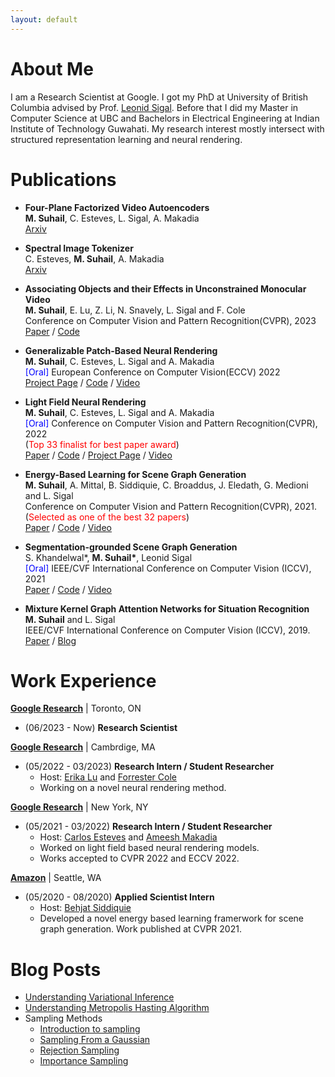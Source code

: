 ```yaml
---
layout: default
---
```

# About Me

I am a Research Scientist at Google. I got my PhD at University of British Columbia advised by Prof. [Leonid Sigal](https://www.cs.ubc.ca/~lsigal/). Before that I did my Master in Computer Science at UBC and Bachelors in Electrical Engineering at Indian Institute of Technology Guwahati. My research interest mostly intersect with structured representation learning and neural rendering.

# Publications
* **Four-Plane Factorized Video Autoencoders** \
  __M. Suhail__, C. Esteves, L. Sigal, A. Makadia \
  [Arxiv](https://arxiv.org/abs/2412.04452)
  
* **Spectral Image Tokenizer** \
  C. Esteves, __M. Suhail__, A. Makadia \
  [Arxiv](https://arxiv.org/abs/2412.09607)
  
* **Associating Objects and their Effects in Unconstrained Monocular Video** \
  __M. Suhail__,  E. Lu, Z. Li, N. Snavely, L. Sigal and F. Cole \
  Conference on Computer Vision and Pattern Recognition(CVPR), 2023 \
  [Paper](https://openaccess.thecvf.com/content/CVPR2023/papers/Suhail_Omnimatte3D_Associating_Objects_and_Their_Effects_in_Unconstrained_Monocular_Video_CVPR_2023_paper.pdf) / [Code](https://github.com/google-research/google-research/tree/master/omnimatte3D)

* **Generalizable Patch-Based Neural Rendering** \
  __M. Suhail__, C. Esteves, L. Sigal and A. Makadia\
  <span style="color:blue">[Oral]</span> European Conference on Computer Vision(ECCV) 2022 \
  [Project Page](https://mohammedsuhail.net/gen_patch_neural_rendering/) / [Code](https://github.com/google-research/google-research/tree/master/gen_patch_neural_rendering) / [Video](https://www.youtube.com/watch?v=mPtpABb3yQo)
 
* **Light Field Neural Rendering** \
  __M. Suhail__, C. Esteves, L. Sigal and A. Makadia\
  <span style="color:blue">[Oral]</span> Conference on Computer Vision and Pattern Recognition(CVPR), 2022 \
  (<span style="color:red">Top 33 finalist for best paper award</span>) \
  [Paper](https://arxiv.org/pdf/2112.09687.pdf) / [Code](https://github.com/google-research/google-research/tree/master/light_field_neural_rendering) / [Project Page](https://light-field-neural-rendering.github.io/) / [Video](https://youtu.be/D9w8mFDvHsQ)
  
* **Energy-Based Learning for Scene Graph Generation**   \
  __M. Suhail__, A. Mittal, B. Siddiquie, C. Broaddus, J. Eledath, G. Medioni and L. Sigal\
  Conference on Computer Vision and Pattern Recognition(CVPR), 2021.\
  (<span style="color:red">Selected as one of the best 32 papers</span>) \
  [Paper](https://arxiv.org/abs/2103.02221) / [Code](https://github.com/mods333/energy-based-scene-graph) / [Video](https://youtu.be/GzMHEwlEthw)

* **Segmentation-grounded Scene Graph Generation**  \
  S. Khandelwal*, __M. Suhail*__, Leonid Sigal\
  <span style="color:blue">[Oral]</span> IEEE/CVF International Conference on Computer Vision (ICCV), 2021 \
  [Paper](https://arxiv.org/abs/2104.14207) / [Code](https://github.com/ubc-vision/segmentation-sg) / [Video](https://www.youtube.com/watch?v=grFDZFLBmz0)
  
* **Mixture Kernel Graph Attention Networks for Situation Recognition**\
  __M. Suhail__ and L. Sigal\
  IEEE/CVF International Conference on Computer Vision (ICCV), 2019.\
  [Paper](https://openaccess.thecvf.com/content_ICCV_2019/papers/Suhail_Mixture-Kernel_Graph_Attention_Network_for_Situation_Recognition_ICCV_2019_paper.pdf) / [Blog](https://medium.com/@msuhail153/mixture-kernel-graph-attention-networks-for-situation-recognition-7ade50fd446)

# Work Experience
**[Google Research](https://ai.google/research/)** | Toronto, ON
* (06/2023 - Now) <strong>Research Scientist</strong>

**[Google Research](https://ai.google/research/)** | Cambrdige, MA
* (05/2022 - 03/2023) <strong>Research Intern / Student Researcher</strong>
  * Host: [Erika Lu](https://erikalu.com/) and [Forrester Cole](https://people.csail.mit.edu/fcole/)
  * Working on a novel neural rendering method.
 
**[Google Research](https://ai.google/research/)** | New York, NY
* (05/2021 - 03/2022) <strong>Research Intern / Student Researcher</strong>
  * Host: [Carlos Esteves](https://machc.github.io/) and [Ameesh Makadia](http://www.ameeshmakadia.com/)
  * Worked on light field based neural rendering models.
  * Works accepted to CVPR 2022 and ECCV 2022.

**[Amazon](https://www.amazon.com/)** | Seattle, WA
* (05/2020 - 08/2020) <strong>Applied Scientist Intern</strong>
  * Host: [Behjat Siddiquie](https://behjat.github.io/)
  * Developed a novel energy based learning framerwork for scene graph generation. Work published at CVPR 2021.

  

# Blog Posts
* [Understanding Variational Inference](https://medium.com/@msuhail153/understanding-variational-inference-ae119f9bc3ed)
* [Understanding Metropolis Hasting Algorithm](https://medium.com/@msuhail153/understanding-metropolis-hasting-algorithm-aabcb5e5ffe7)
* Sampling Methods
  * [Introduction to sampling](https://medium.com/@msuhail153/an-introduction-to-sampling-from-distributions-53006759dcc4)
  * [Sampling From a Gaussian](https://medium.com/@msuhail153/sampling-from-a-gaussian-box-muller-method-e6adcf9a4a6a)
  * [Rejection Sampling](https://medium.com/@msuhail153/rejection-sampling-6c4510da24f8)
  * [Importance Sampling](https://medium.com/@msuhail153/importance-sampling-9d115e43923)
